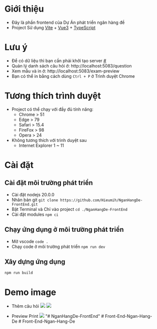 # Giới thiệu
- Đây là phần frontend của Dự Án phát triển ngân hàng đề
- Project Sử dụng [Vite](https://vitejs.dev/) + [Vue3](https://vuejs.org/) + [TypeScript](https://www.typescriptlang.org/)

# Lưu ý 
- Để có dữ liệu thì bạn cần phải khởi tạo server [#](https://github.com/Hieumih/NganHangDe-BackEnd-AspNet)
- Quản lý danh sách câu hỏi ở: http://localhost:5083/question
- Xem mẫu và in ở: http://localhost:5083/exam-preview
- Bạn có thể in bằng cách dùng `Ctrl + P` ở Trình duyệt Chrome

# Tương thích trình duyệt 
- Project có thể chạy với đầy đủ tính năng:
  - Chrome > 51
  - Edge > 79
  - Safari > 15.4
  - FireFox > 98
  - Opera > 24
- Không tương thích với trình duyệt sau
  - Internet Explorer 1 ~ 11 

# Cài đặt

## Cài đặt môi trường phát triển
- Cài đặt nodejs 20.0.0
- Nhân bản git `git clone https://github.com/Hieumih/NganHangDe-FrontEnd.git`
- Bật Terminal và Chỉ vào project `cd ./NganHangDe-FrontEnd`
- Cài đặt modules `npm ci`

## Chạy ứng dụng ở môi trường phát triển
- Mở vscode `code .`
- Chạy code ở môi trường phát triển `npm run dev`

## Xây dựng ứng dụng
`npm run build`


# Demo image

- Thêm câu hỏi 
    <image src="demo-image\Screenshot 2024-06-28 103042.png" />
    <image src="demo-image\Screenshot 2024-06-28 103217.png" />

- Preview Print
    <image src="demo-image\Screenshot 2024-06-28 103659.png" />
 "# NganHangDe-FrontEnd" 
#   F r o n t - E n d - N g a n - H a n g - D e  
 #   F r o n t - E n d - N g a n - H a n g - D e  
 